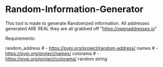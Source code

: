 # Random-Information-Generator
This tool is made to generate Randomized information. All addresses generated ARE REAL they are all grabbed off "https://openaddresses.io" 

Requirements:

random_address # - https://pypi.org/project/random-address/
names # - https://pypi.org/project/names/
colorama # - https://pypi.org/project/colorama/
random
string
